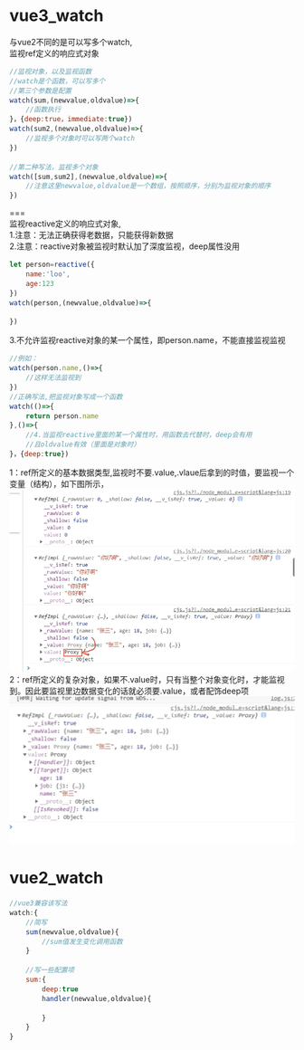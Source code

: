 **vue3_watch**
===
与vue2不同的是可以写多个watch,   
监视ref定义的响应式对象  
```js
//监视对象，以及监视函数 
//watch是个函数，可以写多个 
//第三个参数是配置 
watch(sum,(newvalue,oldvalue)=>{
    //函数执行
}，{deep:true，immediate:true})
watch(sum2,(newvalue,oldvalue)=>{
    //监视多个对象时可以写两个watch
})

//第二种写法，监视多个对象
watch([sum,sum2],(newvalue,oldvalue)=>{
    //注意这里newvalue,oldvalue是一个数组，按照顺序，分别为监视对象的顺序
})
```
===  
监视reactive定义的响应式对象,  
1.注意：无法正确获得老数据，只能获得新数据  
2.注意：reactive对象被监视时默认加了深度监视，deep属性没用  
```js
let person=reactive({
    name:'loo',
    age:123
})
watch(person,(newvalue,oldvalue)=>{

})
```
3.不允许监视reactive对象的某一个属性，即person.name，不能直接监视监视  
```js
//例如：
watch(person.name,()=>{
    //这样无法监视到
})
//正确写法,把监视对象写成一个函数
watch(()=>{
    return person.name
},()=>{
    //4.当监视reactive里面的某一个属性时，用函数去代替时，deep会有用  
    //且oldvalue有效（里面是对象时）
}，{deep:true})
```
1：ref所定义的基本数据类型,监视时不要.value,.vlaue后拿到的时值，要监视一个变量（结构），如下图所示，  
![alt text](image.png)
2：ref所定义的复杂对象，如果不.value时，只有当整个对象变化时，才能监视到。因此要监视里边数据变化的话就必须要.value，或者配饰deep项
![alt text](image-1.png)

**vue2_watch**  
===   
```js
//vue3兼容该写法
watch:{
    //简写
    sum(newvalue,oldvalue){
        //sum值发生变化调用函数
    }

    //写一些配置项
    sum:{
        deep:true
        handler(newvalue,oldvalue){

        }
    }
}
```